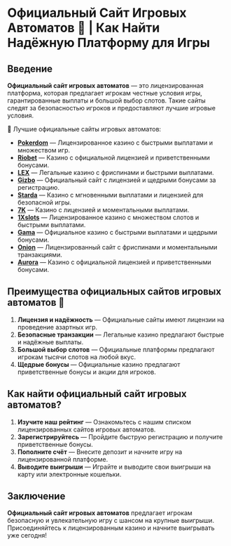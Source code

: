 # Официальный Сайт Игровых Автоматов 🎰 | Как Найти Надёжную Платформу для Игры

## Введение

**Официальный сайт игровых автоматов** — это лицензированная платформа, которая предлагает игрокам честные условия игры, гарантированные выплаты и большой выбор слотов. Такие сайты следят за безопасностью игроков и предоставляют лучшие игровые условия.

🎰 Лучшие официальные сайты игровых автоматов:

- **[Pokerdom](https://brandplay.link/4k77v2yx)** — Лицензированное казино с быстрыми выплатами и множеством игр.
- **[Riobet](https://brandplay.link/7xBLTPyj)** — Казино с официальной лицензией и приветственными бонусами.
- **[LEX](https://brandplay.link/zW4hdDFV)** — Легальные казино с фриспинами и быстрыми выплатами.
- **[Gizbo](https://brandplay.link/bprXw4YV)** — Официальный сайт с лицензией и щедрыми бонусами за регистрацию.
- **[Starda](https://brandplay.link/fB7xwRFL)** — Казино с мгновенными выплатами и лицензией для безопасной игры.
- **[7K](https://brandplay.link/BvQyFShp)** — Казино с лицензией и моментальными выплатами.
- **[1Xslots](https://brandplay.link/hSB1khtr)** — Лицензированное казино с множеством слотов и быстрыми выплатами.
- **[Gama](https://brandplay.link/j6NMKsDz)** — Официальное казино с быстрыми выплатами и щедрыми бонусами.
- **[Onion](https://brandplay.link/zBGRVpQ9)** — Лицензированный сайт с фриспинами и моментальными транзакциями.
- **[Aurora](https://10trafic-stat2.com/click/668546556bcc6313411604bd/6766/13032/subaccount)** — Казино с официальной лицензией и приветственными бонусами.

## Преимущества официальных сайтов игровых автоматов 🎯

1. **Лицензия и надёжность** — Официальные сайты имеют лицензии на проведение азартных игр.
2. **Безопасные транзакции** — Легальные казино предлагают быстрые и надёжные выплаты.
3. **Большой выбор слотов** — Официальные платформы предлагают игрокам тысячи слотов на любой вкус.
4. **Щедрые бонусы** — Официальные казино предлагают приветственные бонусы и акции для игроков.

## Как найти официальный сайт игровых автоматов?

1. **Изучите наш рейтинг** — Ознакомьтесь с нашим списком лицензированных сайтов игровых автоматов.
2. **Зарегистрируйтесь** — Пройдите быструю регистрацию и получите приветственные бонусы.
3. **Пополните счёт** — Внесите депозит и начните игру на лицензированной платформе.
4. **Выводите выигрыши** — Играйте и выводите свои выигрыши на карту или электронные кошельки.

## Заключение

**Официальный сайт игровых автоматов** предлагает игрокам безопасную и увлекательную игру с шансом на крупные выигрыши. Присоединяйтесь к лицензированным казино и начните выигрывать уже сегодня!
